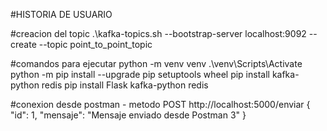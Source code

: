 #HISTORIA DE USUARIO



#creacion del topic
.\kafka-topics.sh --bootstrap-server localhost:9092 --create --topic point_to_point_topic

#comandos para ejecutar
python -m venv venv 
.\venv\Scripts\Activate
python -m pip install --upgrade pip setuptools wheel
pip install kafka-python redis
pip install Flask kafka-python redis

#conexion desde postman - metodo POST
http://localhost:5000/enviar
{
    "id": 1,
    "mensaje": "Mensaje enviado desde Postman 3"
}
